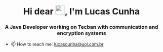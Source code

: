 <h1 align="center">Hi dear <img src="https://raw.githubusercontent.com/kaueMarques/kaueMarques/master/hi.gif" width="30px">, I'm Lucas Cunha</h1>

<h3 align="center">A Java Developer working on Tecban with communication and encryption systems</h3>

- 📫 How to reach me: lucascunha@uol.com.br
